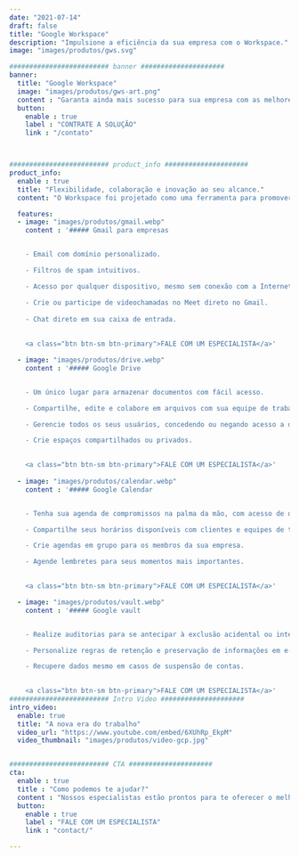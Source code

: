 ```yaml
---
date: "2021-07-14"
draft: false
title: "Google Workspace"
description: "Impulsione a eficiência da sua empresa com o Workspace."
image: "images/produtos/gws.svg"

######################### banner #####################
banner:
  title: "Google Workspace"
  image: "images/produtos/gws-art.png"
  content : "Garanta ainda mais sucesso para sua empresa com as melhores ferramentas de produtividade do mercado, aumentando a eficiência para suas equipes com soluções personalizadas.<br>Conte com a FuncCloud para implementar workspace."
  button:
    enable : true
    label : "CONTRATE A SOLUÇÃO"
    link : "/contato"



######################### product_info #####################
product_info:
  enable : true
  title: "Flexibilidade, colaboração e inovação ao seu alcance."
  content: "O Workspace foi projetado como uma ferramenta para promover o trabalho em equipe, agilizar a comunicação e suas atividades diárias. Com ferramentas intuitivas para o local de trabalho e atualizações em tempo real, as pessoas podem transformar o trabalho em equipe." 

  features:
  - image: "images/produtos/gmail.webp"
    content : '##### Gmail para empresas


    - Email com domínio personalizado.

    - Filtros de spam intuitivos.

    - Acesso por qualquer dispositivo, mesmo sem conexão com a Internet.

    - Crie ou participe de videochamadas no Meet direto no Gmail.
    
    - Chat direto em sua caixa de entrada.
    
    
    <a class="btn btn-sm btn-primary">FALE COM UM ESPECIALISTA</a>'

  - image: "images/produtos/drive.webp"
    content : '##### Google Drive


    - Um único lugar para armazenar documentos com fácil acesso.

    - Compartilhe, edite e colabore em arquivos com sua equipe de trabalho.

    - Gerencie todos os seus usuários, concedendo ou negando acesso a determinados arquivos.

    - Crie espaços compartilhados ou privados.

    
    <a class="btn btn-sm btn-primary">FALE COM UM ESPECIALISTA</a>'
  
  - image: "images/produtos/calendar.webp"
    content : '##### Google Calendar


    - Tenha sua agenda de compromissos na palma da mão, com acesso de qualquer dispositivo e lugar.

    - Compartilhe seus horários disponíveis com clientes e equipes de trabalho.

    - Crie agendas em grupo para os membros da sua empresa.

    - Agende lembretes para seus momentos mais importantes.

    
    <a class="btn btn-sm btn-primary">FALE COM UM ESPECIALISTA</a>'

  - image: "images/produtos/vault.webp"
    content : '##### Google vault


    - Realize auditorias para se antecipar à exclusão acidental ou intencional de dados empresariais.

    - Personalize regras de retenção e preservação de informações em e-mails, chats e documentos.

    - Recupere dados mesmo em casos de suspensão de contas.

    
    <a class="btn btn-sm btn-primary">FALE COM UM ESPECIALISTA</a>'
######################### Intro Video #####################
intro_video:
  enable: true
  title: "A nova era do trabalho"
  video_url: "https://www.youtube.com/embed/6XUhRp_EkpM"
  video_thumbnail: "images/produtos/video-gcp.jpg"


######################### CTA #####################
cta:
  enable : true
  title : "Como podemos te ajudar?"
  content : "Nossos especialistas estão prontos para te oferecer o melhor para o seu negócio."
  button:
    enable : true
    label : "FALE COM UM ESPECIALISTA"
    link : "contact/"

---
```

